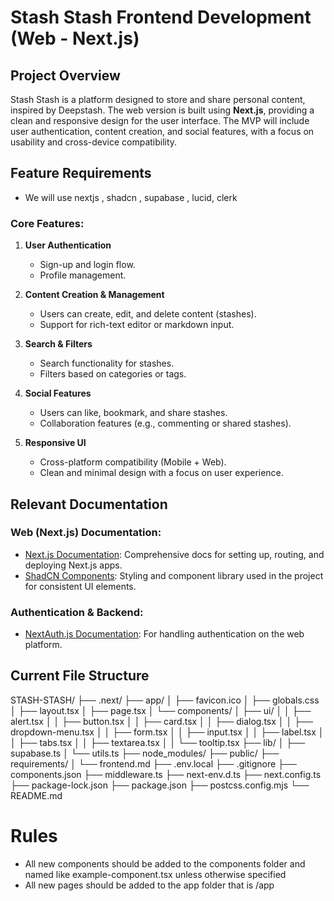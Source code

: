 # Stash Stash Frontend Development (Web - Next.js)

## Project Overview
Stash Stash is a platform designed to store and share personal content, inspired by Deepstash. The web version is built using **Next.js**, providing a clean and responsive design for the user interface. The MVP will include user authentication, content creation, and social features, with a focus on usability and cross-device compatibility.

## Feature Requirements
- We will use nextjs , shadcn , supabase , lucid, clerk
### Core Features:
1. **User Authentication**  
   - Sign-up and login flow.  
   - Profile management.

2. **Content Creation & Management**  
   - Users can create, edit, and delete content (stashes).  
   - Support for rich-text editor or markdown input.

3. **Search & Filters**  
   - Search functionality for stashes.  
   - Filters based on categories or tags.

4. **Social Features**  
   - Users can like, bookmark, and share stashes.  
   - Collaboration features (e.g., commenting or shared stashes).

5. **Responsive UI**  
   - Cross-platform compatibility (Mobile + Web).  
   - Clean and minimal design with a focus on user experience.

## Relevant Documentation

### Web (Next.js) Documentation:
- [Next.js Documentation](https://nextjs.org/docs): Comprehensive docs for setting up, routing, and deploying Next.js apps.  
- [ShadCN Components](https://github.com/shadcn): Styling and component library used in the project for consistent UI elements.

### Authentication & Backend:
- [NextAuth.js Documentation](https://next-auth.js.org/): For handling authentication on the web platform.

## Current File Structure
STASH-STASH/
├── .next/
├── app/
│   ├── favicon.ico
│   ├── globals.css
│   ├── layout.tsx
│   ├── page.tsx
│   └── components/
│       ├── ui/
│       │   ├── alert.tsx
│       │   ├── button.tsx
│       │   ├── card.tsx
│       │   ├── dialog.tsx
│       │   ├── dropdown-menu.tsx
│       │   ├── form.tsx
│       │   ├── input.tsx
│       │   ├── label.tsx
│       │   ├── tabs.tsx
│       │   ├── textarea.tsx
│       │   └── tooltip.tsx
├── lib/
│   ├── supabase.ts
│   └── utils.ts
├── node_modules/
├── public/
├── requirements/
│   └── frontend.md
├── .env.local
├── .gitignore
├── components.json
├── middleware.ts
├── next-env.d.ts
├── next.config.ts
├── package-lock.json
├── package.json
├── postcss.config.mjs
└── README.md

# Rules
- All new components should be added to the components folder and named like example-component.tsx unless otherwise specified
- All new pages should be added to the app folder that is /app

